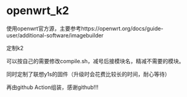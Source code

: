# openwrt_k2
使用openwrt官方源，主要参考https://openwrt.org/docs/guide-user/additional-software/imagebuilder

定制k2

可以按自己的需要修改compile.sh，减号后接模块名，精减不需要的模块。

同时定制了联想y1s的固件（升级时会花费比较长的时间，耐心等待）

再由github Action组装，感谢github!!!
